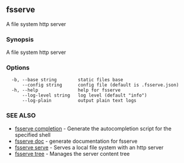 ## fsserve

A file system http server

### Synopsis

A file system http server

### Options

```
  -b, --base string        static files base
      --config string      config file (default is .fsserve.json)
  -h, --help               help for fsserve
      --log-level string   log level (default "info")
      --log-plain          output plain text logs
```

### SEE ALSO

* [fsserve completion](fsserve_completion.md)	 - Generate the autocompletion script for the specified shell
* [fsserve doc](fsserve_doc.md)	 - generate documentation for fsserve
* [fsserve serve](fsserve_serve.md)	 - Serves a local file system with an http server
* [fsserve tree](fsserve_tree.md)	 - Manages the server content tree

